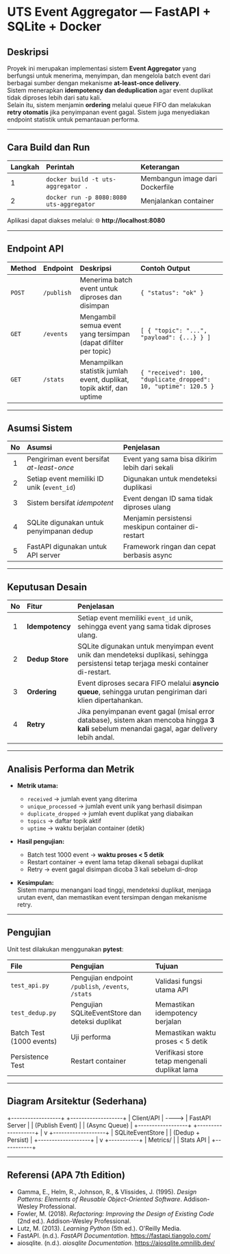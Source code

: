 # UTS Event Aggregator — FastAPI + SQLite + Docker

## Deskripsi
Proyek ini merupakan implementasi sistem **Event Aggregator** yang berfungsi untuk menerima, menyimpan, dan mengelola batch event dari berbagai sumber dengan mekanisme **at-least-once delivery**.  
Sistem menerapkan **idempotency dan deduplication** agar event duplikat tidak diproses lebih dari satu kali.  
Selain itu, sistem menjamin **ordering** melalui queue FIFO dan melakukan **retry otomatis** jika penyimpanan event gagal. Sistem juga menyediakan endpoint statistik untuk pemantauan performa.

---

## Cara Build dan Run

| Langkah | Perintah | Keterangan |
|:--------|:----------|:------------|
| 1 | `docker build -t uts-aggregator .` | Membangun image dari Dockerfile |
| 2 | `docker run -p 8080:8080 uts-aggregator` | Menjalankan container |

Aplikasi dapat diakses melalui: 🌐 **http://localhost:8080**

---

## Endpoint API

| Method | Endpoint | Deskripsi | Contoh Output |
|:-------|:----------|:-----------|:----------------|
| `POST` | `/publish` | Menerima batch event untuk diproses dan disimpan | `{ "status": "ok" }` |
| `GET` | `/events` | Mengambil semua event yang tersimpan (dapat difilter per topic) | `[ { "topic": "...", "payload": {...} } ]` |
| `GET` | `/stats` | Menampilkan statistik jumlah event, duplikat, topik aktif, dan uptime | `{ "received": 100, "duplicate_dropped": 10, "uptime": 120.5 }` |

---

## Asumsi Sistem

| No | Asumsi | Penjelasan |
|:--:|:--------|:------------|
| 1 | Pengiriman event bersifat *at-least-once* | Event yang sama bisa dikirim lebih dari sekali |
| 2 | Setiap event memiliki ID unik (`event_id`) | Digunakan untuk mendeteksi duplikasi |
| 3 | Sistem bersifat *idempotent* | Event dengan ID sama tidak diproses ulang |
| 4 | SQLite digunakan untuk penyimpanan dedup | Menjamin persistensi meskipun container di-restart |
| 5 | FastAPI digunakan untuk API server | Framework ringan dan cepat berbasis async |

---

## Keputusan Desain

| No | Fitur | Penjelasan |
|:--:|:------|:------------|
| 1 | **Idempotency** | Setiap event memiliki `event_id` unik, sehingga event yang sama tidak diproses ulang. |
| 2 | **Dedup Store** | SQLite digunakan untuk menyimpan event unik dan mendeteksi duplikasi, sehingga persistensi tetap terjaga meski container di-restart. |
| 3 | **Ordering** | Event diproses secara FIFO melalui **asyncio queue**, sehingga urutan pengiriman dari klien dipertahankan. |
| 4 | **Retry** | Jika penyimpanan event gagal (misal error database), sistem akan mencoba hingga **3 kali** sebelum menandai gagal, agar delivery lebih andal. |

---

## Analisis Performa dan Metrik

- **Metrik utama:**  
  - `received` → jumlah event yang diterima  
  - `unique_processed` → jumlah event unik yang berhasil disimpan  
  - `duplicate_dropped` → jumlah event duplikat yang diabaikan  
  - `topics` → daftar topik aktif  
  - `uptime` → waktu berjalan container (detik)  

- **Hasil pengujian:**  
  - Batch test 1000 event → **waktu proses < 5 detik**  
  - Restart container → event lama tetap dikenali sebagai duplikat  
  - Retry → event gagal disimpan dicoba 3 kali sebelum di-drop  

- **Kesimpulan:**  
  Sistem mampu menangani load tinggi, mendeteksi duplikat, menjaga urutan event, dan memastikan event tersimpan dengan mekanisme retry.

---

## Pengujian

Unit test dilakukan menggunakan **pytest**:

| File | Pengujian | Tujuan |
|:------|:-----------|:--------|
| `test_api.py` | Pengujian endpoint `/publish`, `/events`, `/stats` | Validasi fungsi utama API |
| `test_dedup.py` | Pengujian SQLiteEventStore dan deteksi duplikat | Memastikan idempotency berjalan |
| Batch Test (1000 events) | Uji performa | Memastikan waktu proses < 5 detik |
| Persistence Test | Restart container | Verifikasi store tetap mengenali duplikat lama |

---

## Diagram Arsitektur (Sederhana)
+------------------+ +-------------------+
| Client/API | ----> | FastAPI Server |
| (Publish Event) | | (Async Queue) |
+------------------+ +-------------------+
|
v
+-------------------+
| SQLiteEventStore |
| (Dedup + Persist) |
+-------------------+
|
v
+-----------+
| Metrics/ |
| Stats API |
+-----------+


---

## Referensi (APA 7th Edition)

- Gamma, E., Helm, R., Johnson, R., & Vlissides, J. (1995). *Design Patterns: Elements of Reusable Object-Oriented Software*. Addison-Wesley Professional.  
- Fowler, M. (2018). *Refactoring: Improving the Design of Existing Code* (2nd ed.). Addison-Wesley Professional.  
- Lutz, M. (2013). *Learning Python* (5th ed.). O'Reilly Media.  
- FastAPI. (n.d.). *FastAPI Documentation*. https://fastapi.tiangolo.com/  
- aiosqlite. (n.d.). *aiosqlite Documentation*. https://aiosqlite.omnilib.dev/
